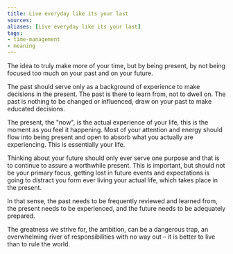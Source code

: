 ```yaml
---
title: Live everyday like its your last
sources: 
aliases: [Live everyday like its your last]
tags: 
- time-management
- meaning 
---
```


The idea to truly make more of your time, but by being present, by not being focused too much on your past and on your future.

The past should serve only as a background of experience to make decisions in the present. The past is there to learn from, not to dwell on. The past is nothing to be changed or influenced, draw on your past to make educated decisions.

The present, the "now", is the actual experience of your life, this is the moment as you feel it happening. Most of your attention and energy should flow into being present and open to absorb what you actually are experiencing. This is essentially your life.

Thinking about your future should only ever serve one purpose and that is to continue to assure a worthwhile present. This is important, but should not be your primary focus, getting lost in future events and expectations is going to distract you form ever living your actual life, which takes place in the present.

In that sense, the past needs to be frequently reviewed and learned from, the present needs to be experienced, and the future needs to be adequately prepared.

The greatness we strive for, the ambition, can be a dangerous trap, an overwhelming river of responsibilities with no way out – it is better to live than to rule the world. 